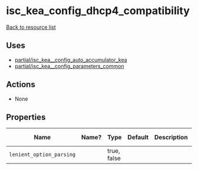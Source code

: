 # isc_kea_config_dhcp4_compatibility

[Back to resource list](../README.md#resources)

## Uses

- [partial/isc_kea__config_auto_accumulator_kea](partial/isc_kea__config_auto_accumulator_kea.md)
- [partial/isc_kea__config_parameters_common](partial/isc_kea__config_parameters_common.md)

## Actions

- None

## Properties

| Name                     | Name? | Type        | Default | Description | Allowed Values |
| ------------------------ | ----- | ----------- | ------- | ----------- | -------------- |
| `lenient_option_parsing` |       | true, false |         |             |                |
